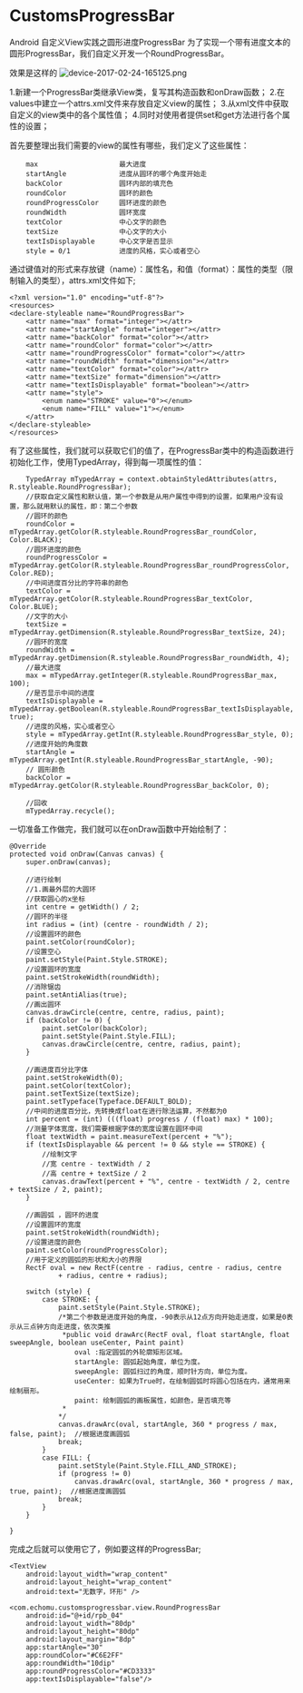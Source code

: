 # CustomsProgressBar
Android 自定义View实践之圆形进度ProgressBar
为了实现一个带有进度文本的圆形ProgressBar，我们自定义开发一个RoundProgressBar。

效果是这样的
![device-2017-02-24-165125.png](http://upload-images.jianshu.io/upload_images/817079-7b5fa86d50c91237.png?imageMogr2/auto-orient/strip%7CimageView2/2/w/1240)

1.新建一个ProgressBar类继承View类，复写其构造函数和onDraw函数；
2.在values中建立一个attrs.xml文件来存放自定义view的属性；
3.从xml文件中获取自定义的view类中的各个属性值；
4.同时对使用者提供set和get方法进行各个属性的设置；

首先要整理出我们需要的view的属性有哪些，我们定义了这些属性：

        max                    最大进度
        startAngle             进度从圆环的哪个角度开始走
        backColor              圆环内部的填充色
        roundColor             圆环的颜色
        roundProgressColor     圆环进度的颜色
        roundWidth             圆环宽度
        textColor              中心文字的颜色
        textSize               中心文字的大小
        textIsDisplayable      中心文字是否显示
        style = 0/1            进度的风格，实心或者空心

通过键值对的形式来存放键（name）：属性名，和值（format）：属性的类型（限制输入的类型），attrs.xml文件如下;

    <?xml version="1.0" encoding="utf-8"?>
    <resources>
    <declare-styleable name="RoundProgressBar">
        <attr name="max" format="integer"></attr>
        <attr name="startAngle" format="integer"></attr>
        <attr name="backColor" format="color"></attr>
        <attr name="roundColor" format="color"></attr>
        <attr name="roundProgressColor" format="color"></attr>
        <attr name="roundWidth" format="dimension"></attr>
        <attr name="textColor" format="color"></attr>
        <attr name="textSize" format="dimension"></attr>
        <attr name="textIsDisplayable" format="boolean"></attr>
        <attr name="style">
            <enum name="STROKE" value="0"></enum>
            <enum name="FILL" value="1"></enum>
        </attr>
    </declare-styleable>
    </resources>

有了这些属性，我们就可以获取它们的值了，在ProgressBar类中的构造函数进行初始化工作，使用TypedArray，得到每一项属性的值：

        TypedArray mTypedArray = context.obtainStyledAttributes(attrs, R.styleable.RoundProgressBar);
        //获取自定义属性和默认值，第一个参数是从用户属性中得到的设置，如果用户没有设置，那么就用默认的属性，即：第二个参数
        //圆环的颜色
        roundColor = mTypedArray.getColor(R.styleable.RoundProgressBar_roundColor, Color.BLACK);
        //圆环进度的颜色
        roundProgressColor = mTypedArray.getColor(R.styleable.RoundProgressBar_roundProgressColor, Color.RED);
        //中间进度百分比的字符串的颜色
        textColor = mTypedArray.getColor(R.styleable.RoundProgressBar_textColor, Color.BLUE);
        //文字的大小
        textSize = mTypedArray.getDimension(R.styleable.RoundProgressBar_textSize, 24);
        //圆环的宽度
        roundWidth = mTypedArray.getDimension(R.styleable.RoundProgressBar_roundWidth, 4);
        //最大进度
        max = mTypedArray.getInteger(R.styleable.RoundProgressBar_max, 100);
        //是否显示中间的进度
        textIsDisplayable = mTypedArray.getBoolean(R.styleable.RoundProgressBar_textIsDisplayable, true);
        //进度的风格，实心或者空心
        style = mTypedArray.getInt(R.styleable.RoundProgressBar_style, 0);
        //进度开始的角度数
        startAngle = mTypedArray.getInt(R.styleable.RoundProgressBar_startAngle, -90);
        // 圆形颜色
        backColor = mTypedArray.getColor(R.styleable.RoundProgressBar_backColor, 0);

        //回收
        mTypedArray.recycle();

一切准备工作做完，我们就可以在onDraw函数中开始绘制了：

    @Override
    protected void onDraw(Canvas canvas) {
        super.onDraw(canvas);

        //进行绘制
        //1.画最外层的大圆环
        //获取圆心的x坐标
        int centre = getWidth() / 2;
        //圆环的半径
        int radius = (int) (centre - roundWidth / 2);
        //设置圆环的颜色
        paint.setColor(roundColor);
        //设置空心
        paint.setStyle(Paint.Style.STROKE);
        //设置圆环的宽度
        paint.setStrokeWidth(roundWidth);
        //消除锯齿
        paint.setAntiAlias(true);
        //画出圆环
        canvas.drawCircle(centre, centre, radius, paint);
        if (backColor != 0) {
            paint.setColor(backColor);
            paint.setStyle(Paint.Style.FILL);
            canvas.drawCircle(centre, centre, radius, paint);
        }

        //画进度百分比字体
        paint.setStrokeWidth(0);
        paint.setColor(textColor);
        paint.setTextSize(textSize);
        paint.setTypeface(Typeface.DEFAULT_BOLD);
        //中间的进度百分比，先转换成float在进行除法运算，不然都为0
        int percent = (int) (((float) progress / (float) max) * 100);
        //测量字体宽度，我们需要根据字体的宽度设置在圆环中间
        float textWidth = paint.measureText(percent + "%");
        if (textIsDisplayable && percent != 0 && style == STROKE) {
            //绘制文字
            //宽 centre - textWidth / 2
            //高 centre + textSize / 2
            canvas.drawText(percent + "%", centre - textWidth / 2, centre + textSize / 2, paint);
        }

        //画圆弧 ，圆环的进度
        //设置圆环的宽度
        paint.setStrokeWidth(roundWidth);
        //设置进度的颜色
        paint.setColor(roundProgressColor);
        //用于定义的圆弧的形状和大小的界限
        RectF oval = new RectF(centre - radius, centre - radius, centre
                + radius, centre + radius);

        switch (style) {
            case STROKE: {
                paint.setStyle(Paint.Style.STROKE);
                /*第二个参数是进度开始的角度，-90表示从12点方向开始走进度，如果是0表示从三点钟方向走进度，依次类推
                 *public void drawArc(RectF oval, float startAngle, float sweepAngle, boolean useCenter, Paint paint)
                    oval :指定圆弧的外轮廓矩形区域。
                    startAngle: 圆弧起始角度，单位为度。
                    sweepAngle: 圆弧扫过的角度，顺时针方向，单位为度。
                    useCenter: 如果为True时，在绘制圆弧时将圆心包括在内，通常用来绘制扇形。
                    paint: 绘制圆弧的画板属性，如颜色，是否填充等
                 *
                */
                canvas.drawArc(oval, startAngle, 360 * progress / max, false, paint);  //根据进度画圆弧
                break;
            }
            case FILL: {
                paint.setStyle(Paint.Style.FILL_AND_STROKE);
                if (progress != 0)
                    canvas.drawArc(oval, startAngle, 360 * progress / max, true, paint);  //根据进度画圆弧
                break;
            }
        }

    }

完成之后就可以使用它了，例如要这样的ProgressBar;

    <TextView
        android:layout_width="wrap_content"
        android:layout_height="wrap_content"
        android:text="无数字，环形" />

    <com.echomu.customsprogressbar.view.RoundProgressBar
        android:id="@+id/rpb_04"
        android:layout_width="80dp"
        android:layout_height="80dp"
        android:layout_margin="8dp"
        app:startAngle="30"
        app:roundColor="#C6E2FF"
        app:roundWidth="10dip"
        app:roundProgressColor="#CD3333"
        app:textIsDisplayable="false"/>
